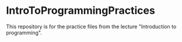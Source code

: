 # IntroToProgrammingPractices

This repository is for the practice files from the lecture "Introduction to programming".